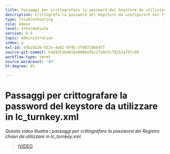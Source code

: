 ```yaml
---
title: Passaggi per crittografare la password del keystore da utilizzare in lc_turnkey.xml
description: Crittografa la password del keystore da configurare nel file lc_turnkey.xml
type: Troubleshooting
role: Admin
level: Intermediate
version: 6.5
topic: Administration
index: y
exl-id: e5b1b526-022e-4a82-9f4b-5f60210bb9ff
source-git-commit: b3e9251bdb18a008be95c1fa9e5c79252a74fc98
workflow-type: tm+mt
source-wordcount: '47'
ht-degree: 0%

---
```


# Passaggi per crittografare la password del keystore da utilizzare in lc_turnkey.xml

*Questo video illustra i passaggi per crittografare la password del Registro chiavi da utilizzare in lc_turnkey.xml.*

>[!VIDEO](https://video.tv.adobe.com/v/335538?quality=12&learn=on)

